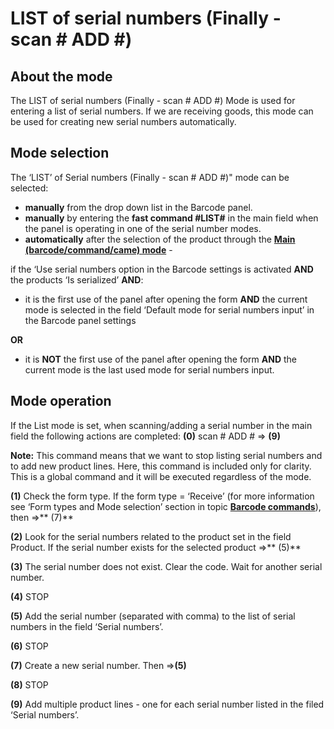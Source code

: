 # LIST of serial numbers (Finally - scan # ADD #)

## About the mode
 
The LIST of serial numbers (Finally - scan # ADD #) Mode is used for entering a list  of serial numbers. If we are receiving goods, this mode can be used for creating new serial numbers automatically. 
 
## Mode selection
 
The ‘LIST’ of Serial numbers (Finally - scan # ADD #)" mode can be selected:
- **manually** from the drop down list in the Barcode panel.  
- **manually** by entering the **fast command #LIST#** in the main field when the panel is operating in one of the serial number modes.
- **automatically** after the selection of the product through the **[Main (barcode/command/came) mode](https://docs.erp.net/winclient/introduction/barcode-commands/barcode-modes/main-mode.html)** - 

if the ‘Use serial numbers option in the Barcode settings is activated **AND** the products ‘Is serialized’ **AND**:
- it is the first use of the panel after opening the form **AND** the current mode is selected in the field ‘Default mode for serial numbers input’ in the Barcode panel settings 

**OR**

-  it is **NOT** the first use of the panel after opening the form **AND** the current mode is the last used mode for serial numbers input.
 
 
## Mode operation
 
 If the List mode is set, when scanning/adding a serial number in the main field the following actions are completed:
**(0)** scan # ADD # => **(9)**

**Note:** This command means that we want to stop listing serial numbers and to add new product lines. Here, this command is included only for clarity. This is a global command and it will be executed regardless of the mode.

**(1)** Check the form type. If the form type = ‘Receive’ (for more information see ‘Form types and Mode selection’ section in topic **[Barcode commands](https://docs.erp.net/winclient/introduction/barcode-commands/index.html)**), then =>** (7)**

**(2)** Look for the serial numbers related to the product set in the field Product. If the serial number exists for the selected product =>** (5)**

**(3)** The serial number does not exist. Clear the code. Wait for another serial number.

**(4)** STOP

**(5)** Add the serial number (separated with comma) to the list of serial numbers in the field ‘Serial numbers’.

**(6)** STOP

**(7)** Create a new serial number. Then =>**(5)**

**(8)** STOP

**(9)** Add multiple product lines - one for each serial number listed in the filed ‘Serial numbers’.


